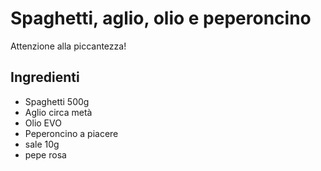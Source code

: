 # Spaghetti, aglio, olio e peperoncino

Attenzione alla piccantezza!

## Ingredienti

* Spaghetti 500g
* Aglio circa metà
* Olio EVO
* Peperoncino a piacere
* sale 10g
* pepe rosa
